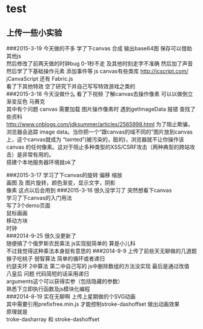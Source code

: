 test
========
上传一些小实验
------------
###2015-3-19
今天做的不多 学了下canvas 合成 输出base64图 保存可以借助其他js <br>
然后修改了前两天做的时钟bug 0-1秒不走 及其他时刻走字不准确
然后加了声音 <br>然后学了下基础操作元素 添加事件等
js canvas有些类库 <a href="http://jcscript.com/">http://jcscript.com/</a>   jCanvaScript 还有 Fabric.js<br> 
看了下其他特效 空了研究下并自己写写特效游戏之类的	
###2015-3-18
今天没做什么 看了下视频 了解canvas去操作像素 可以以做倒立渐变反色 马赛克<br/>
其中有个问题 canvas 需要加载 图片操作像素时 遇到getImageData 报错 查找了些资料<br/>
<a href="http://www.cnblogs.com/jdksummer/articles/2565998.html">http://www.cnblogs.com/jdksummer/articles/2565998.html</a>
为了阻止欺骗，浏览器会追踪 image data。当你把一个“跟canvas的域不同的”图片放到canvas上，这个canvas就成为 “tainted”(被污染的，脏的)，浏览器就不让你操作该canvas 的任何像素。这对于阻止多种类型的XSS/CSRF攻击（两种典型的跨站攻击）是非常有用的。<br/>
搭建个本地服务器环境就ok了<br/>

###2015-3-17
学习了下canvas的旋转 偏移 缩放<br/>
画图 及 图片旋转，颜色渐变，显示文字，阴影<br/>
像素 这点以后会用到
###2015-3-16
很久没学习了 突然想看下canvas<br/>
学习了下canvas的入门用法<br/>
写了3个demo页面<br/>
鼠标画画<br/>
移动方块<br/>
时钟<br/>
###2014-9-25
很久没更新了<br/>
随便搞了个俄罗斯农民乘法 js实现挺简单的 算是小儿科<br/>
不过我觉得这种乘法本身挺有意思的
###2014-9-9
上传了前些天无聊做的几道题<br/>
猴子吃桃子 弱智算法 简单的循环或者递归<br/>
约瑟夫环 2中算法 第二中自己写的 js中删除数组的方法没实现 最后是通过改值<br/>
八皇后 问题 代码简短的话采用递归<br/>
arguments这个可以获得实参（包括隐藏的参数）<br/>
熟悉下立即执行函数及js模块化编程<br/>
###2014-8-19
实在无聊啊 上传上星期做的个SVG动画<br/>
其中需要引用prefixfree.min.js 才能控制stroke-dashoffset 做出动画效果<br/>
原理就是<br/>
troke-dasharray 和 stroke-dashoffset